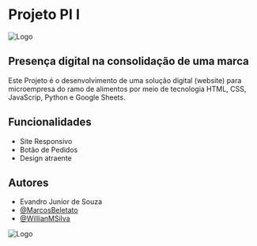 

# Projeto PI I
![Logo](https://aadcdn.msftauthimages.net/dbd5a2dd-iett1ei2ehda3rse6d7dkxyr07y-brwsw-il7vu-ixu/logintenantbranding/0/bannerlogo?ts=637364034758142621)

## Presença digital na consolidação de uma marca

Este Projeto é o desenvolvimento de uma solução digital (website) para microempresa do ramo de alimentos por meio de tecnologia HTML, CSS, JavaScrip, Python e Google Sheets.


## Funcionalidades

- Site Responsivo
- Botão de Pedidos
- Design atraente


## Autores

- Evandro Junior de Souza
- [@MarcosBeletato](https://github.com/MarcosBeletato)
- [@WillianMSilva](https://github.com/WillianMSilva)


![Logo](https://aadcdn.msftauthimages.net/dbd5a2dd-iett1ei2ehda3rse6d7dkxyr07y-brwsw-il7vu-ixu/logintenantbranding/0/bannerlogo?ts=637364034758142621)

